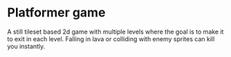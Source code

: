 # Platformer game
A still tileset based 2d game with multiple levels where the goal is to make it to exit in each level. Falling in lava or colliding with enemy
sprites can kill you instantly.
